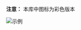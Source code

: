 **注意：** 本库中图标为彩色版本


![示例](https://raw.githubusercontent.com//jackieboby/QX/edit/master/icon/CN.png)

